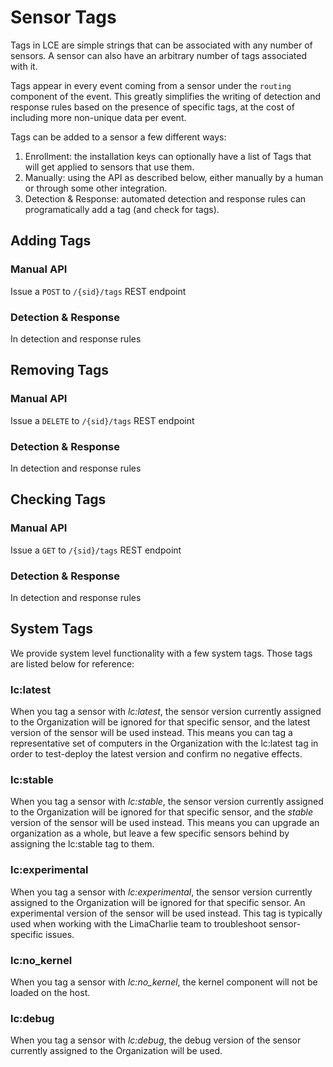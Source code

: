 # Sensor Tags

Tags in LCE are simple strings that can be associated with any number of sensors. A sensor can also have an arbitrary number
of tags associated with it.

Tags appear in every event coming from a sensor under the `routing` component of the event. This greatly simplifies the writing of detection and response rules based
on the presence of specific tags, at the cost of including more non-unique data per event.

Tags can be added to a sensor a few different ways:

1. Enrollment: the installation keys can optionally have a list of Tags that will get applied to sensors that use them.
1. Manually: using the API as described below, either manually by a human or through some other integration.
1. Detection & Response: automated detection and response rules can programatically add a tag (and check for tags).

## Adding Tags

### Manual API
Issue a `POST` to `/{sid}/tags` REST endpoint

### Detection & Response
In detection and response rules

## Removing Tags

### Manual API
Issue a `DELETE` to `/{sid}/tags` REST endpoint

### Detection & Response
In detection and response rules

## Checking Tags

### Manual API
Issue a `GET` to `/{sid}/tags` REST endpoint

### Detection & Response
In detection and response rules

## System Tags
We provide system level functionality with a few system tags.  Those tags are listed below for reference:

### lc:latest
When you tag a sensor with _lc:latest_, the sensor version currently assigned to the Organization will be ignored for that specific sensor, and the latest version of the sensor will be used instead. This means you can tag a representative set of computers in the Organization with the lc:latest tag in order to test-deploy the latest version and confirm no negative effects.

### lc:stable
When you tag a sensor with _lc:stable_, the sensor version currently assigned to the Organization will be ignored for that specific sensor, and the _stable_ version of the sensor will be used instead. This means you can upgrade an organization as a whole, but leave a few specific sensors behind by assigning the lc:stable tag to them.

### lc:experimental
When you tag a sensor with _lc:experimental_, the sensor version currently assigned to the Organization will be ignored for that specific sensor. An experimental version of the sensor will be used instead. This tag is typically used when working with the LimaCharlie team to troubleshoot sensor-specific issues.

### lc:no_kernel
When you tag a sensor with _lc:no_kernel_, the kernel component will not be loaded on the host.

### lc:debug
When you tag a sensor with _lc:debug_, the debug version of the sensor currently assigned to the Organization will be used.
